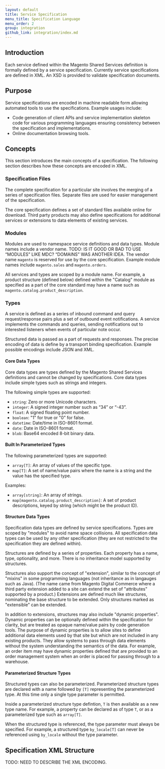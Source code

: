 ```yaml
---
layout: default
title: Service Specification
menu_title: Specification Language
menu_order: 2
group: integration
github_link: integration/index.md
---
```


## Introduction

Each service defined within the Magento Shared Services definition is formally defined by a service specification. Currently service specifications are defined in XML. An XSD is provided to validate specification documents.

## Purpose

Service specifications are encoded in machine readable form allowing automated tools to use the specifications. Example usages include:

- Code generation of client APIs and service implementation skeleton code for various programming languages ensuring consistency between the specification and implementations.
- Online documentation browsing tools.

## Concepts

This section introduces the main concepts of a specification. The following section describes how these concepts are encoded in XML.

### Specification Files

The complete specification for a particular site involves the merging of a series of specification files. Separate files are used for easier management of the specification.

The core specification defines a set of standard files available online for download. Third party products may also define specifications for additional services or extensions to data elements of existing services.

### Modules

Modules are used to namespace service definitions and data types. Module names include a vendor name. TODO: IS IT GOOD OR BAD TO USE “MODULES” LIKE MDC? “DOMAINS” WAS ANOTHER IDEA.  The vendor name `magento` is reserved for use by the core specification. Example module names include `magento.sales` and `magento.orders`.

All services and types are scoped by a module name. For example, a product structure (defined below) defined within the "Catalog" module as specified as a part of the core standard may have a name such as `magento.catalog.product_description`.

### Types

A service is defined as a series of inbound command and query request/response pairs plus a set of outbound event notifications. A service implements the commands and queries, sending notifications out to interested listeners when events of particular note occur.

Structured data is passed as a part of requests and responses. The precise encoding of data is define by a transport binding specification. Example possible encodings include JSON and XML.

#### Core Data Types

Core data types are types defined by the Magento Shared Services definitions and cannot be changed by specifications. Core data types include simple types such as strings and integers.

The following simple types are supported:

- `string`: Zero or more Unicode characters.
- `integer`: A signed integer number such as “34” or “-43”.
- `float`: A signed floating point number.
- `boolean`: "1" for true or "0" for false.
- `datetime`: Date/time in ISO-8601 format.
- `date`: Date in ISO-8601 format.
- `blob`: Base64 encoded 8-bit binary data.

#### Built In Parameterized Types

The following parameterized types are supported:

- `array[T]`: An array of values of the specific type.
- `map[T]`: A set of name/value pairs where the name is a string and the value has the specified type.

Examples:

- `array[string]`: An array of strings.
- `map[magento.catalog.product_description]`: A set of product descriptions, keyed by string (which might be the product ID).

#### Structure Data Types

Specification data types are defined by service specifications. Types are scoped by "modules" to avoid name space collisions. All specification data types can be used by any other specification (they are not restricted to the specification they are defined within).

Structures are defined by a series of properties. Each property has a name, type, optionality, and more. There is no inheritance model supported by structures.

Structures also support the concept of "extension", similar to the concept of "mixins" in some programming languages (not inheritance as in langauges such as Java). (The name came from Magento Digital Commerce where a third party extension added to a site can extend the set of "attributes" supported by a product.) Extensions are defined much like structures, nominating the base structure to be extended. Only structures marked as "extensible" can be extended.

In addition to extensions, structures may also include "dynamic properties". Dynamic properties can be optionally defined within the specification for clarity, but are treated as opaque name/value pairs by code generation tools. The purpose of dynamic properties is to allow sites to define additional data elements used by that site but which are not included in any existing products. They allow systems to pass through data elements without the system understanding the semantics of the data. For example, an order item may have dynamic properties defined that are provided to an order management system when an order is placed for passing through to a warehouse.

#### Parameterized Structure Types

Structured types can also be parameterized. Parameterized structure types are declared with a name followed by `[T]` representing the parameterized type. At this time only a single type parameter is permitted.

Inside a parameterized structure type defintion, `T` is then available as a new type name. For example, a property can be declared as of type `T`, or as a parameterized type such as `array[T]`.

When the structured type is referenced, the type parameter must always be specified. For example, a structured type `by_locale[T]` can never be referenced using `by_locale` without the type parameter.

## Specification XML Structure

TODO: NEED TO DESCRIBE THE XML ENCODING.

